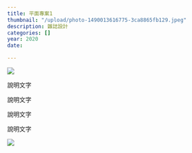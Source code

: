 ```yaml
---
title: 平面專案1
thumbnail: "/upload/photo-1490013616775-3ca8865fb129.jpeg"
description: 雜誌設計
categories: []
year: 2020
date: 

---
```

![](/upload/photo-1516906736502-5d3fedc3019a.jpeg)

說明文字

說明文字

說明文字

說明文字

![](/upload/photo-1504198322253-cfa87a0ff25f.jpeg)